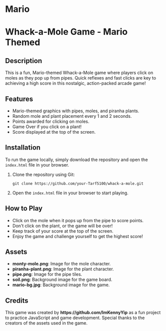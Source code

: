 # Mario


<body>
    <h1>Whack-a-Mole Game - Mario Themed</h1>
    <h2>Description</h2>
    <p>This is a fun, Mario-themed Whack-a-Mole game where players click on moles as they pop up from pipes. Quick reflexes and fast clicks are key to achieving a high score in this nostalgic, action-packed arcade game!</p>
    <h2>Features</h2>
    <ul>
        <li>Mario-themed graphics with pipes, moles, and piranha plants.</li>
        <li>Random mole and plant placement every 1 and 2 seconds.</li>
        <li>Points awarded for clicking on moles.</li>
        <li>Game Over if you click on a plant!</li>
        <li>Score displayed at the top of the screen.</li>
    </ul>
    <h2>Installation</h2>
    <p>To run the game locally, simply download the repository and open the <code>index.html</code> file in your browser.</p>
    <ol>
        <li>Clone the repository using Git:</li>
        <pre><code>git clone https://github.com/your-Tarf5100/whack-a-mole.git</code></pre>
        <li>Open the <code>index.html</code> file in your browser to start playing.</li>
    </ol>
    <h2>How to Play</h2>
    <ul>
        <li>Click on the mole when it pops up from the pipe to score points.</li>
        <li>Don't click on the plant, or the game will be over!</li>
        <li>Keep track of your score at the top of the screen.</li>
        <li>Enjoy the game and challenge yourself to get the highest score!</li>
    </ul>
    <h2>Assets</h2>
    <ul>
        <li><strong>monty-mole.png</strong>: Image for the mole character.</li>
        <li><strong>piranha-plant.png</strong>: Image for the plant character.</li>
        <li><strong>pipe.png</strong>: Image for the pipe tiles.</li>
        <li><strong>soil.png</strong>: Background image for the game board.</li>
        <li><strong>mario-bg.jpg</strong>: Background image for the game.</li>
    </ul>
    <h2>Credits</h2>
    <p>This game was created by <strong>https://github.com/ImKennyYip</strong> as a fun project to practice JavaScript and game development. Special thanks to the creators of the assets used in the game.</p>


</body>
</html>

